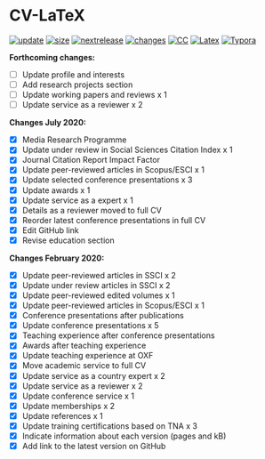 # CV-LaTeX

[![update](https://img.shields.io/badge/latest%20update-February%202020-orange.svg)](https://github.com/bgonzalezbustamante/CV-LaTeX/blob/master/TeX/CV-Gonzalez-Bustamante.pdf) [![size](https://img.shields.io/badge/size-126kB-blue.svg)](https://github.com/bgonzalezbustamante/CV-LaTeX/blob/master/TeX/CV-Gonzalez-Bustamante.pdf) [![nextrelease](https://img.shields.io/badge/next%20release-July%202020-red.svg)](https://bgonzalezbustamante.github.io/CV-LaTeX/changes) [![changes](https://img.shields.io/badge/PNDX-5-yellow.svg)](https://bgonzalezbustamante.github.io/CV-LaTeX/changes) [![CC](https://img.shields.io/badge/license-CC--BY--4.0-black)](https://creativecommons.org/licenses/by/4.0/) [![Latex](https://img.shields.io/badge/Made%20with-LaTeX-1f425f.svg)](https://www.latex-project.org/) [![Typora](https://img.shields.io/badge/Made%20with-Typora-1f425f.svg)](https://typora.io/)

**Forthcoming changes:**

- [ ] Update profile and interests
- [ ] Add research projects section
- [ ] Update working papers and reviews x 1
- [ ] Update service as a reviewer x 2

**Changes July 2020:**

- [x] Media Research Programme
- [x] Update under review in Social Sciences Citation Index x 1
- [x] Journal Citation Report Impact Factor
- [x] Update peer-reviewed articles in Scopus/ESCI x 1
- [x] Update selected conference presentations x 3
- [x] Update awards x 1
- [x] Update service as a expert x 1
- [x] Details as a reviewer moved to full CV
- [x] Reorder latest conference presentations in full CV
- [x] Edit GitHub link
- [X] Revise education section

**Changes February 2020:** 

- [X] Update peer-reviewed articles in SSCI x 2
- [X] Update under review articles in SSCI x 2
- [X] Update peer-reviewed edited volumes x 1
- [X] Update peer-reviewed articles in Scopus/ESCI x 1
- [X] Conference presentations after publications
- [X] Update conference presentations x 5
- [X] Teaching experience after conference presentations
- [X] Awards after teaching experience
- [X] Update teaching experience at OXF
- [X] Move academic service to full CV
- [X] Update service as a country expert x 2
- [X] Update service as a reviewer x 2
- [X] Update conference service x 1
- [X] Update memberships x 2
- [X] Update references x 1
- [X] Update training certifications based on TNA x 3
- [X] Indicate information about each version (pages and kB)
- [X] Add link to the latest version on GitHub
